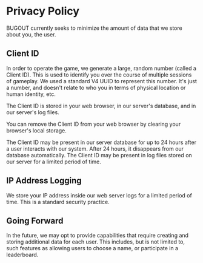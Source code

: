 # Privacy Policy

BUGOUT currently seeks to minimize the amount of
data that we store about you, the user.

## Client ID

In order to operate the game, we generate a large,
random number (called a Client ID). This is used to
identify you over the course of multiple sessions of
gameplay. We used a standard V4 UUID to represent
this number. It's just a number, and doesn't relate
to who you in terms of physical location or human
identity, etc.

The Client ID is stored in your web browser, in our
server's database, and in our server's log files.

You can remove the Client ID from your web browser
by clearing your browser's local storage.

The Client ID may be present in our server database
for up to 24 hours after a user interacts with our
system. After 24 hours, it disappears from our database
automatically. The Client ID may be present in log
files stored on our server for a limited period of time.

## IP Address Logging

We store your IP address inside our web server logs for a
limited period of time. This is a standard security practice.

## Going Forward

In the future, we may opt to provide capabilities that
require creating and storing additional data for each
user. This includes, but is not limited to, such features
as allowing users to choose a name, or participate in a
leaderboard.
